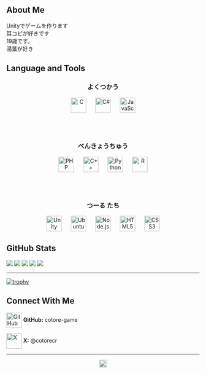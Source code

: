 ## About Me

Unityでゲームを作ります <br>
耳コピが好きです <br>
19歳です。 <br>
湯葉が好き <br>

## Language and Tools

<div align="center">

### よくつかう
<img src="https://cdn.jsdelivr.net/gh/devicons/devicon/icons/c/c-original.svg" alt="C" width="40" height="40" style="margin: 0 10px;">
<img src="https://cdn.jsdelivr.net/gh/devicons/devicon/icons/csharp/csharp-original.svg" alt="C#" width="40" height="40" style="margin: 0 10px;">
<img src="https://cdn.jsdelivr.net/gh/devicons/devicon/icons/javascript/javascript-original.svg" alt="JavaScript" width="40" height="40" style="margin: 0 10px;">

<br><br>

### べんきょうちゅう
<img src="https://cdn.jsdelivr.net/gh/devicons/devicon/icons/php/php-original.svg" alt="PHP" width="40" height="40" style="margin: 0 10px;">
<img src="https://cdn.jsdelivr.net/gh/devicons/devicon/icons/cplusplus/cplusplus-original.svg" alt="C++" width="40" height="40" style="margin: 0 10px;">
<img src="https://cdn.jsdelivr.net/gh/devicons/devicon/icons/python/python-original.svg" alt="Python" width="40" height="40" style="margin: 0 10px;">
<img src="https://cdn.jsdelivr.net/gh/devicons/devicon/icons/r/r-original.svg" alt="R" width="40" height="40" style="margin: 0 10px;">

<br><br>

### つーる たち
<img src="https://cdn.jsdelivr.net/gh/devicons/devicon/icons/unity/unity-original.svg" alt="Unity" width="40" height="40" style="margin: 0 10px;">
<img src="https://cdn.jsdelivr.net/gh/devicons/devicon/icons/ubuntu/ubuntu-plain.svg" alt="Ubuntu" width="40" height="40" style="margin: 0 10px;">
<img src="https://cdn.jsdelivr.net/gh/devicons/devicon/icons/nodejs/nodejs-original.svg" alt="Node.js" width="40" height="40" style="margin: 0 10px;">
<img src="https://cdn.jsdelivr.net/gh/devicons/devicon/icons/html5/html5-original.svg" alt="HTML5" width="40" height="40" style="margin: 0 10px;">
<img src="https://cdn.jsdelivr.net/gh/devicons/devicon/icons/css3/css3-original.svg" alt="CSS3" width="40" height="40" style="margin: 0 10px;">

</div>

## GitHub Stats

![](http://github-profile-summary-cards.vercel.app/api/cards/profile-details?username=cotore-game&theme=vue)
![](http://github-profile-summary-cards.vercel.app/api/cards/repos-per-language?username=cotore-game&theme=vue)
![](http://github-profile-summary-cards.vercel.app/api/cards/most-commit-language?username=cotore-game&theme=vue)
![](http://github-profile-summary-cards.vercel.app/api/cards/stats?username=cotore-game&theme=vue)
![](http://github-profile-summary-cards.vercel.app/api/cards/productive-time?username=cotore-game&theme=vue&utcOffset=9)

---

[![trophy](https://github-profile-trophy.vercel.app/?username=cotore-game)](https://github.com/ryo-ma/github-profile-trophy)

## Connect With Me

<p>
  <img src="https://cdn.jsdelivr.net/gh/devicons/devicon/icons/github/github-original.svg" alt="GitHub" width="40" height="40" style="vertical-align:middle;"> <strong>GitHub:</strong> cotore-game
</p>
<p>
  <img src="https://cdn.jsdelivr.net/gh/devicons/devicon/icons/twitter/twitter-original.svg" alt="X" width="40" height="40" style="vertical-align:middle;"> <strong>X:</strong> @cotorecr
</p>

---
<p align="center">
  <a href="https://github.com/cotore-game">
    <img height="20" src="https://komarev.com/ghpvc/?username=cotore-game" />
  </a>
</p>
